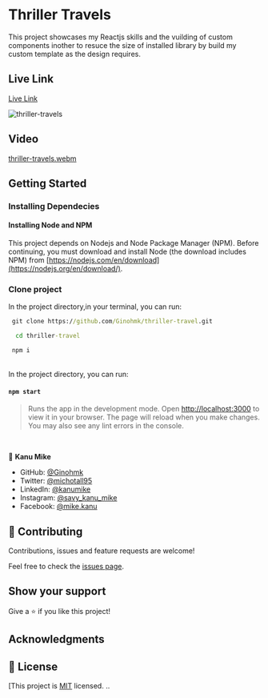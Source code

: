 # Thriller Travels

This project showcases my Reactjs skills and the vuilding of custom components inother to resuce the size of installed library by build my custom template as the design requires.

## Live Link

[Live Link](https://thriller-travel.vercel.app/)

![thriller-travels](https://github.com/Ginohmk/thriller-travel/assets/58771507/387c0801-566d-47e3-9195-b1e6792430cb)

## Video

[thriller-travels.webm](https://github.com/Ginohmk/thriller-travel/assets/58771507/e26ba91d-76d7-454c-84de-35423a8de13f)

## Getting Started

### Installing Dependecies

#### Installing Node and NPM

This project depends on Nodejs and Node Package Manager (NPM). Before continuing, you must download and install Node (the download includes NPM) from [https://nodejs.com/en/download](https://nodejs.org/en/download/).

### Clone project

In the project directory,in your terminal, you can run:

```cmd
 git clone https://github.com/Ginohmk/thriller-travel.git
```

```cmd
  cd thriller-travel
```

```cmd
 npm i
```

<br>
In the project directory, you can run:

#### `npm start`

> Runs the app in the development mode. Open [http://localhost:3000](http://localhost:3000) to view it in your browser. The page will reload when you make changes. You may also see any lint errors in the console.

<br>

👤 **Kanu Mike**

- GitHub: [@Ginohmk](https://github.com/Ginohmk)
- Twitter: [@michotall95](https://www.twitter.com/michotall95)
- LinkedIn: [@kanumike](https://www.linkedin.com/in/kanu-mike-dev/)
- Instagram: [@savy_kanu_mike](https/instagram.com/savy_kanu_mike)
- Facebook: [@mike.kanu](https://www.facebook.com/mike.kanu)

## 🤝 Contributing

Contributions, issues and feature requests are welcome!

Feel free to check the [issues page](https://github.com/Ginohmk/thriller-travel/issues).

## Show your support

Give a ⭐️ if you like this project!

## Acknowledgments

## 📝 License

[This project is [MIT](https://github.com/Ginohmk/thriller-travel/blob/dev/LICENSE) licensed.
..
